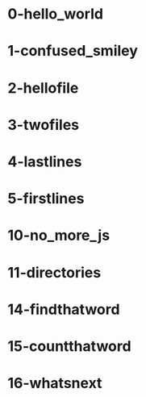 # 0-hello_world
# 1-confused_smiley
# 2-hellofile
# 3-twofiles
# 4-lastlines
# 5-firstlines
# 10-no_more_js
# 11-directories
# 14-findthatword
# 15-countthatword
# 16-whatsnext